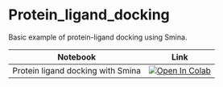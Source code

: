 # Protein_ligand_docking
Basic example of protein-ligand docking using Smina.


| Notebook                            | Link                                    |
|-------------------------------------|-----------------------------------------|
| Protein ligand docking with Smina | [![Open In Colab](https://colab.research.google.com/assets/colab-badge.svg)](https://colab.research.google.com/drive/1utlMYmnt_tJPNGqKcqPKKCJK9HvSst8y#scrollTo=NmYxB9Yn2nzd) |
